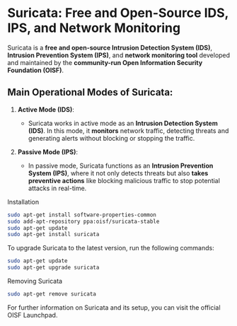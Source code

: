 # Suricata: Free and Open-Source IDS, IPS, and Network Monitoring

Suricata is a **free and open-source Intrusion Detection System (IDS)**, **Intrusion Prevention System (IPS)**, and **network monitoring tool** developed and maintained by the **community-run Open Information Security Foundation (OISF)**.

## Main Operational Modes of Suricata:

1. **Active Mode (IDS)**:
   - Suricata works in active mode as an **Intrusion Detection System (IDS)**. In this mode, it **monitors** network traffic, detecting threats and generating alerts without blocking or stopping the traffic.

2. **Passive Mode (IPS)**:
   - In passive mode, Suricata functions as an **Intrusion Prevention System (IPS)**, where it not only detects threats but also **takes preventive actions** like blocking malicious traffic to stop potential attacks in real-time.


Installation

``` bash
sudo apt-get install software-properties-common
sudo add-apt-repository ppa:oisf/suricata-stable
sudo apt-get update
sudo apt-get install suricata
```

To upgrade Suricata to the latest version, run the following commands:

``` bash
sudo apt-get update
sudo apt-get upgrade suricata
```

Removing Suricata

```bash
sudo apt-get remove suricata
```

For further information on Suricata and its setup, you can visit the official OISF Launchpad.
